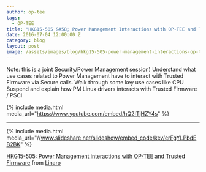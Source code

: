 ```yaml
---
author: op-tee
tags:
  - OP-TEE
title: "HKG15-505 &#58; Power Management Interactions with OP-TEE and Trusted Firmware"
date: 2016-07-04 12:00:00 Z
category: blog
layout: post
image: /assets/images/blog/hkg15-505-power-management-interactions-op-tee-trusted-firmware-image.jpg
---
```


Note: this is a joint Security/Power Management session) Understand what use cases related to Power Management have to interact with Trusted Firmware via Secure calls. Walk through some key use cases like CPU Suspend and explain how PM Linux drivers interacts with Trusted Firmware / PSCI

{% include media.html media_url="https://www.youtube.com/embed/hQ2ITjHZY4s" %}

---

{% include media.html media_url="//www.slideshare.net/slideshow/embed_code/key/erFgYLPbdEB2BK" %}

[HKG15-505: Power Management interactions with OP-TEE and Trusted Firmware](https://www.slideshare.net/linaroorg/hkg15-505-power-management-interactions-with-optee-repaired) from [Linaro](http://www.slideshare.net/linaroorg)

